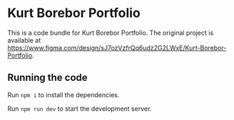
  # Kurt Borebor Portfolio

  This is a code bundle for Kurt Borebor Portfolio. The original project is available at https://www.figma.com/design/sJ7ozVzfrQq6udz2G2LWxE/Kurt-Borebor-Portfolio.

  ## Running the code

  Run `npm i` to install the dependencies.

  Run `npm run dev` to start the development server.
  